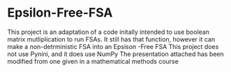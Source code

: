# Epsilon-Free-FSA
This project is an adaptation of a code initally intended to use boolean matrix mutliplication to run FSAs. It still has that function, however it can make a non-detrministic FSA into an Epsison -Free FSA
This project does not use Pynini, and it does use NumPy
The presentation attached has been modified from one given in a mathematical methods course
